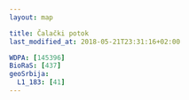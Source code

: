 ```yaml
---
layout: map

title: Čalački potok
last_modified_at: 2018-05-21T23:31:16+02:00

WDPA: [145396]
BioRaS: [437]
geoSrbija:
  L1_183: [41]
---
```

